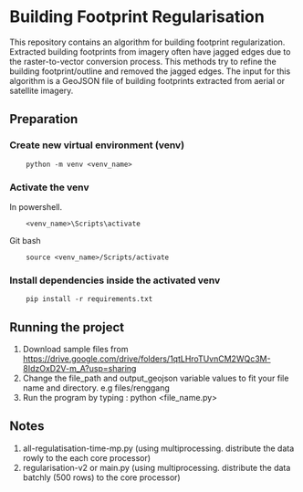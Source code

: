 # Building Footprint Regularisation

This repository contains an algorithm for building footprint regularization. Extracted building footprints from imagery often have jagged edges due to the raster-to-vector conversion process. This methods try to refine the building footprint/outline and removed the jagged edges. The input for this algorithm is a GeoJSON file of building footprints extracted from aerial or satellite imagery.  

## Preparation
### Create new virtual environment (venv)
```
    python -m venv <venv_name>
```

### Activate the venv
In powershell.
```
    <venv_name>\Scripts\activate

``` 

Git bash
```
    source <venv_name>/Scripts/activate
```

### Install dependencies inside the activated venv
```
    pip install -r requirements.txt
```

## Running the project
1. Download sample files from https://drive.google.com/drive/folders/1qtLHroTUvnCM2WQc3M-8IdzOxD2V-m_A?usp=sharing
2. Change the file_path and output_geojson variable values to fit your file name and directory. e.g files/renggang
3. Run the program by typing : python <file_name.py>


## Notes
1. all-regulatisation-time-mp.py (using multiprocessing. distribute the data rowly to the each core processor)
2. regularisation-v2 or main.py (using multiprocessing. distribute the data batchly (500 rows) to the core processor)
